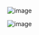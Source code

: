 ![image](https://user-images.githubusercontent.com/57269077/216434397-d3ca6cb7-313c-4d98-a747-7a8c1aef3e67.png)


![image](https://user-images.githubusercontent.com/57269077/216434292-14427b4c-3f39-40ed-80de-777bc11c497a.png)

